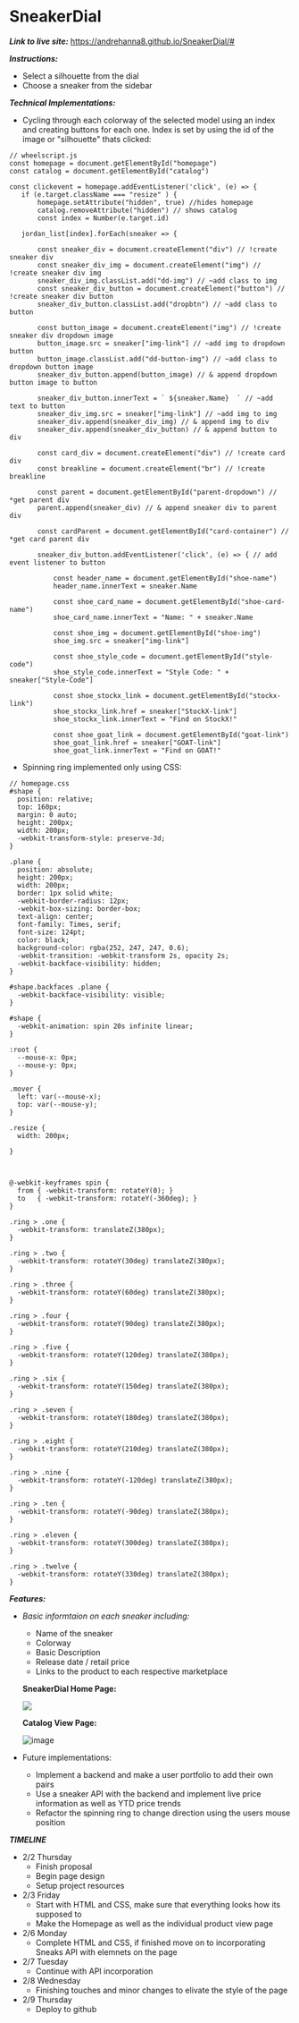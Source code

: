 # SneakerDial
***Link to live site:*** 
https://andrehanna8.github.io/SneakerDial/#

***Instructions:***
   -  Select a silhouette from the dial
   -  Choose a sneaker from the sidebar

***Technical Implementations:***
- Cycling through each colorway of the selected model using an index and creating buttons for each one. Index is set by using the id of the image or "silhouette" thats clicked:
 ```
 // wheelscript.js
const homepage = document.getElementById("homepage")
const catalog = document.getElementById("catalog")

const clickevent = homepage.addEventListener('click', (e) => {
    if (e.target.className === "resize" ) {
        homepage.setAttribute("hidden", true) //hides homepage
        catalog.removeAttribute("hidden") // shows catalog
        const index = Number(e.target.id)

    jordan_list[index].forEach(sneaker => { 
        
        const sneaker_div = document.createElement("div") // !create sneaker div
        const sneaker_div_img = document.createElement("img") // !create sneaker div img
        sneaker_div_img.classList.add("dd-img") // ~add class to img
        const sneaker_div_button = document.createElement("button") // !create sneaker div button
        sneaker_div_button.classList.add("dropbtn") // ~add class to button

        const button_image = document.createElement("img") // !create sneaker div dropdown image
        button_image.src = sneaker["img-link"] // ~add img to dropdown button
        button_image.classList.add("dd-button-img") // ~add class to dropdown button image
        sneaker_div_button.append(button_image) // & append dropdown button image to button

        sneaker_div_button.innerText = ` ${sneaker.Name}  ` // ~add text to button
        sneaker_div_img.src = sneaker["img-link"] // ~add img to img
        sneaker_div.append(sneaker_div_img) // & append img to div
        sneaker_div.append(sneaker_div_button) // & append button to div

        const card_div = document.createElement("div") // !create card div
        const breakline = document.createElement("br") // !create breakline

        const parent = document.getElementById("parent-dropdown") // *get parent div
        parent.append(sneaker_div) // & append sneaker div to parent div
            
        const cardParent = document.getElementById("card-container") // *get card parent div

        sneaker_div_button.addEventListener('click', (e) => { // add event listener to button
            
            const header_name = document.getElementById("shoe-name") 
            header_name.innerText = sneaker.Name
            
            const shoe_card_name = document.getElementById("shoe-card-name")
            shoe_card_name.innerText = "Name: " + sneaker.Name

            const shoe_img = document.getElementById("shoe-img")
            shoe_img.src = sneaker["img-link"]

            const shoe_style_code = document.getElementById("style-code")
            shoe_style_code.innerText = "Style Code: " + sneaker["Style-Code"]

            const shoe_stockx_link = document.getElementById("stockx-link")
            shoe_stockx_link.href = sneaker["StockX-link"]
            shoe_stockx_link.innerText = "Find on StockX!"

            const shoe_goat_link = document.getElementById("goat-link")
            shoe_goat_link.href = sneaker["GOAT-link"]
            shoe_goat_link.innerText = "Find on GOAT!"
```
         
-  Spinning ring implemented only using CSS:
```
// homepage.css
#shape {
  position: relative;
  top: 160px;
  margin: 0 auto;
  height: 200px;
  width: 200px;
  -webkit-transform-style: preserve-3d;
}

.plane {
  position: absolute;
  height: 200px;
  width: 200px;
  border: 1px solid white;
  -webkit-border-radius: 12px;
  -webkit-box-sizing: border-box;
  text-align: center;
  font-family: Times, serif;
  font-size: 124pt;
  color: black;
  background-color: rgba(252, 247, 247, 0.6);
  -webkit-transition: -webkit-transform 2s, opacity 2s;
  -webkit-backface-visibility: hidden;
}  

#shape.backfaces .plane {
  -webkit-backface-visibility: visible;
}  

#shape {
  -webkit-animation: spin 20s infinite linear;
}  

:root {
  --mouse-x: 0px;
  --mouse-y: 0px;
}

.mover {
  left: var(--mouse-x);
  top: var(--mouse-y);
}

.resize {
  width: 200px;

}



@-webkit-keyframes spin {
  from { -webkit-transform: rotateY(0); }
  to   { -webkit-transform: rotateY(-360deg); }
}  

.ring > .one {
  -webkit-transform: translateZ(380px);
}  

.ring > .two {
  -webkit-transform: rotateY(30deg) translateZ(380px);
}  

.ring > .three {
  -webkit-transform: rotateY(60deg) translateZ(380px);
}  

.ring > .four {
  -webkit-transform: rotateY(90deg) translateZ(380px);
}  

.ring > .five {
  -webkit-transform: rotateY(120deg) translateZ(380px);
}  

.ring > .six {
  -webkit-transform: rotateY(150deg) translateZ(380px);
}  

.ring > .seven {
  -webkit-transform: rotateY(180deg) translateZ(380px);
}  

.ring > .eight {
  -webkit-transform: rotateY(210deg) translateZ(380px);
}  

.ring > .nine {
  -webkit-transform: rotateY(-120deg) translateZ(380px);
}  

.ring > .ten {
  -webkit-transform: rotateY(-90deg) translateZ(380px);
}  

.ring > .eleven {
  -webkit-transform: rotateY(300deg) translateZ(380px);
}  

.ring > .twelve {
  -webkit-transform: rotateY(330deg) translateZ(380px);
}  
```
   
***Features:***

-   *Basic informtaion on each sneaker including:*
    * Name of the sneaker
    * Colorway
    * Basic Description
    * Release date / retail price
    * Links to the product to each respective marketplace
    
    

    **SneakerDial Home Page:**
    
    ![](sneakgif.gif)
    
    
    **Catalog View Page:** 
    
    ![image](https://user-images.githubusercontent.com/34076045/217715746-0042790b-aae6-414d-8345-cc2f84595d9c.png)


-  Future implementations:
   *  Implement a backend and make a user portfolio to add their own pairs
   *  Use a sneaker API with the backend and implement live price information as well as YTD price trends
   *  Refactor the spinning ring to change direction using the users mouse position

***TIMELINE***

   - 2/2 Thursday
      * Finish proposal
      * Begin page design
      * Setup project resources
   - 2/3 Friday
      * Start with HTML and CSS, make sure that everything looks how its supposed to
      * Make the Homepage as well as the individual product view page
   - 2/6 Monday
      * Complete HTML and CSS, if finished move on to incorporating Sneaks API with elemnets on the page
   - 2/7 Tuesday
      *  Continue with API incorporation
   - 2/8 Wednesday
      * Finishing touches and minor changes to elivate the style of the page
   - 2/9 Thursday
      * Deploy to github

